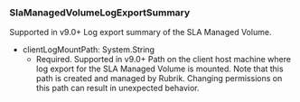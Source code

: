 ### SlaManagedVolumeLogExportSummary
Supported in v9.0+
Log export summary of the SLA Managed Volume.

- clientLogMountPath: System.String
  - Required. Supported in v9.0+
Path on the client host machine where log export for the SLA Managed Volume is mounted. Note that this path is created and managed by Rubrik. Changing permissions on this path can result in unexpected behavior.
